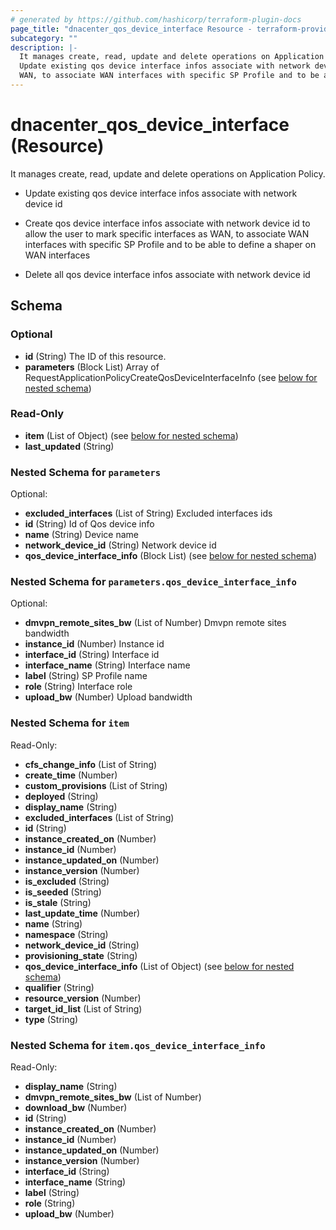 ```yaml
---
# generated by https://github.com/hashicorp/terraform-plugin-docs
page_title: "dnacenter_qos_device_interface Resource - terraform-provider-dnacenter"
subcategory: ""
description: |-
  It manages create, read, update and delete operations on Application Policy.
  Update existing qos device interface infos associate with network device idCreate qos device interface infos associate with network device id to allow the user to mark specific interfaces as
  WAN, to associate WAN interfaces with specific SP Profile and to be able to define a shaper on WAN interfacesDelete all qos device interface infos associate with network device id
---
```


# dnacenter_qos_device_interface (Resource)

It manages create, read, update and delete operations on Application Policy.

- Update existing qos device interface infos associate with network device id

- Create qos device interface infos associate with network device id to allow the user to mark specific interfaces as
WAN, to associate WAN interfaces with specific SP Profile and to be able to define a shaper on WAN interfaces

- Delete all qos device interface infos associate with network device id



<!-- schema generated by tfplugindocs -->
## Schema

### Optional

- **id** (String) The ID of this resource.
- **parameters** (Block List) Array of RequestApplicationPolicyCreateQosDeviceInterfaceInfo (see [below for nested schema](#nestedblock--parameters))

### Read-Only

- **item** (List of Object) (see [below for nested schema](#nestedatt--item))
- **last_updated** (String)

<a id="nestedblock--parameters"></a>
### Nested Schema for `parameters`

Optional:

- **excluded_interfaces** (List of String) Excluded interfaces ids
- **id** (String) Id of Qos device info
- **name** (String) Device name
- **network_device_id** (String) Network device id
- **qos_device_interface_info** (Block List) (see [below for nested schema](#nestedblock--parameters--qos_device_interface_info))

<a id="nestedblock--parameters--qos_device_interface_info"></a>
### Nested Schema for `parameters.qos_device_interface_info`

Optional:

- **dmvpn_remote_sites_bw** (List of Number) Dmvpn remote sites bandwidth
- **instance_id** (Number) Instance id
- **interface_id** (String) Interface id
- **interface_name** (String) Interface name
- **label** (String) SP Profile name
- **role** (String) Interface role
- **upload_bw** (Number) Upload bandwidth



<a id="nestedatt--item"></a>
### Nested Schema for `item`

Read-Only:

- **cfs_change_info** (List of String)
- **create_time** (Number)
- **custom_provisions** (List of String)
- **deployed** (String)
- **display_name** (String)
- **excluded_interfaces** (List of String)
- **id** (String)
- **instance_created_on** (Number)
- **instance_id** (Number)
- **instance_updated_on** (Number)
- **instance_version** (Number)
- **is_excluded** (String)
- **is_seeded** (String)
- **is_stale** (String)
- **last_update_time** (Number)
- **name** (String)
- **namespace** (String)
- **network_device_id** (String)
- **provisioning_state** (String)
- **qos_device_interface_info** (List of Object) (see [below for nested schema](#nestedobjatt--item--qos_device_interface_info))
- **qualifier** (String)
- **resource_version** (Number)
- **target_id_list** (List of String)
- **type** (String)

<a id="nestedobjatt--item--qos_device_interface_info"></a>
### Nested Schema for `item.qos_device_interface_info`

Read-Only:

- **display_name** (String)
- **dmvpn_remote_sites_bw** (List of Number)
- **download_bw** (Number)
- **id** (String)
- **instance_created_on** (Number)
- **instance_id** (Number)
- **instance_updated_on** (Number)
- **instance_version** (Number)
- **interface_id** (String)
- **interface_name** (String)
- **label** (String)
- **role** (String)
- **upload_bw** (Number)


